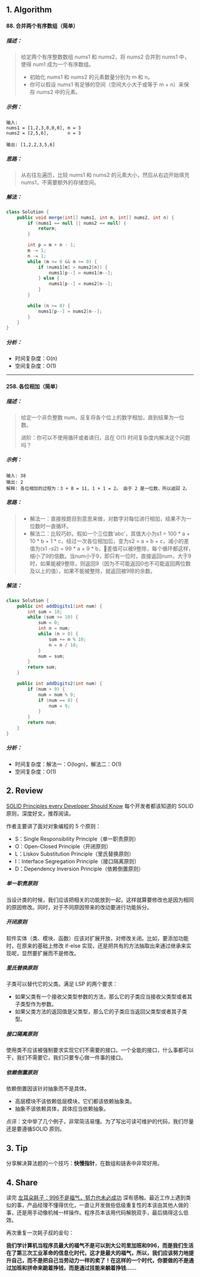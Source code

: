 ## 1. Algorithm

#### 88. 合并两个有序数组（简单）

##### 描述：

> 给定两个有序整数数组 nums1 和 nums2，将 nums2 合并到 nums1 中，使得 num1 成为一个有序数组。
>
> * 初始化 nums1 和 nums2 的元素数量分别为 m 和 n。
> * 你可以假设 nums1 有足够的空间（空间大小大于或等于 m + n）来保存 nums2 中的元素。


##### 示例：

```properties
输入:
nums1 = [1,2,3,0,0,0], m = 3
nums2 = [2,5,6],       n = 3

输出: [1,2,2,3,5,6]
```

##### 思路：

> 从右往左遍历，比较 nums1 和 nums2 的元素大小，然后从右边开始填充 nums1，不需要额外的存储空间。 

##### 解法：

```java
class Solution {
    public void merge(int[] nums1, int m, int[] nums2, int n) {
        if (nums1 == null || nums2 == null) {
            return;
        }

        int p = m + n - 1;
        m -= 1;
        n -= 1;
        while (m >= 0 && n >= 0) {
            if (nums1[m] > nums2[n]) {
                nums1[p--] = nums1[m--];
            } else {
                nums1[p--] = nums2[n--];
            }
        }

        while (n >= 0) {
            nums1[p--] = nums2[n--];
        }
    }
}
```

##### 分析：

- 时间复杂度：O(n)
- 空间复杂度：O(1)

-----

#### 258. 各位相加（简单）

##### 描述：

> 给定一个非负整数 num，反复将各个位上的数字相加，直到结果为一位数。
>
> 进阶：你可以不使用循环或者递归，且在 O(1) 时间复杂度内解决这个问题吗？ 
##### 示例：

```properties
输入: 38
输出: 2 
解释: 各位相加的过程为：3 + 8 = 11, 1 + 1 = 2。 由于 2 是一位数，所以返回 2。
```

##### 思路：

> - 解法一：直接按题目到意思来做，对数字对每位进行相加，结果不为一位数时一直循环。
> - 解法二：比较巧妙。假如一个三位数'abc'，其值大小为s1 = 100 * a + 10 * b + 1 * c，经过一次各位相加后，变为s2 = a + b + c，减小的差值为(s1 -s2) = 99 * a + 9 * b，差值可以被9整除，每个循环都这样，缩小了9的倍数。当num小于9，即只有一位时，直接返回num，大于9时，如果能被9整除，则返回9（因为不可能返回0也不可能返回两位数及以上的值），如果不能被整除，就返回被9除的余数。 
> 

##### 解法：

```java
class Solution {
    public int addDigits1(int num) {
        int sum = 10;
        while (sum >= 10) {
            sum = 0;
            int n = num;
            while (n > 0) {
                sum += n % 10;
                n = n / 10;
            }
            num = sum;
        }
        return sum;
    }

    public int addDigits2(int num) {
        if (num > 9) {
            num = num % 9;
            if (num == 0) {
                num = 9;
            }
        }
        return num;
    }
}
```

##### 分析：

- 时间复杂度：解法一：O(logn)，解法二：O(1)
- 空间复杂度：O(1)

## 2. Review

[SOLID Principles every Developer Should Know](<https://blog.bitsrc.io/solid-principles-every-developer-should-know-b3bfa96bb688>) 每个开发者都该知道的 SOLID 原则，深度好文，推荐阅读。

作者主要讲了面对对象编程的 5 个原则：

- S：Single Responsibility Principle（单一职责原则）
- O：Open-Closed Principle（开闭原则）
- L：Liskov Substitution Principle（里氏替换原则）
- I：Interface Segregation Principle（接口隔离原则）
- D：Dependency Inversion Principle（依赖倒置原则）

##### 单一职责原则

当设计类的时候，我们应该把相关的功能放到一起，这样就算要修改也是因为相同的原因修改。同时，对于不同原因带来的改动要进行功能拆分。

##### 开闭原则

软件实体（类、模块、函数）应该对扩展开放，对修改关闭。比如，要添加功能时，在原来的基础上修改 if-else 实现，还是把共有的方法抽取出来通过继承来实现呢，显然要扩展而不是修改。

##### 里氏替换原则

子类可以替代它的父类。满足 LSP 的两个要求：

- 如果父类有一个接收父类型参数的方法，那么它的子类应当接收父类型或者其子类型作为参数。
- 如果父类方法的返回值是父类型，那么它的子类应当返回父类型或者其子类型。

##### 接口隔离原则

使用类不应该被强制要求实现它们不需要的接口。一个全能的接口，什么事都可以干，我们不需要它，我们只要专心做一件事的接口。

##### 依赖倒置原则

依赖倒置因该针对抽象而不是具体。

- 高层模块不该依赖低层模块，它们都该依赖抽象类。
- 抽象不该依赖具体，具体应当依赖抽象。

点评：文中举了几个例子，非常简洁易懂。为了写出可读可维护的代码，我们尽量还是要遵循SOLID 原则。

## 3. Tip

分享解决算法题的一个技巧：**快慢指针**，在数组和链表中非常好用。


## 4. Share

读完 [左耳朵耗子：996不是福气，努力也未必成功](https://coolshell.cn/articles/19271.html) 深有感触。最近工作上遇到类似的事，产品经理不懂得优化，一直让开发做些低级重复性的本该由其他人做的事，还是用手动像机械一样操作。程序员本该用代码解脱双手，最后搞得这么低效。

再次重复一次耗子叔的金句：

**我们学计算机当程序员最大的福气不是可以到大公司里加班和996，而是我们生活在了第三次工业革命的信息化时代，这才是最大的福气，所以，我们应该努力地提升自己，而不是把自己当劳动力一样的卖了！在这样的一个时代，你要做的不是通过加班和拼命来跪着挣钱，而是通过技能来躺着挣钱……**